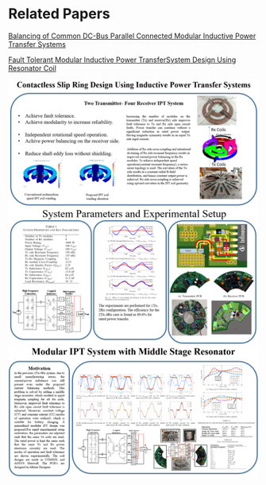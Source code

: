 # Related Papers
[Balancing of Common DC-Bus Parallel Connected Modular Inductive Power Transfer Systems](https://ieeexplore.ieee.org/document/9410607)

[Fault Tolerant Modular Inductive Power TransferSystem Design Using Resonator Coil](https://www.techrxiv.org/articles/preprint/Fault_Tolerant_Modular_Inductive_Power_Transfer_System_Design_Using_Resonator_Coil/14370617)


<img src="IPT1.PNG" alt="drawing" width="1000"/>
<img src="IPT2.PNG" alt="drawing" width="1000"/>
<img src="Resonator.PNG" alt="drawing" width="1000"/>
